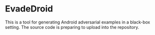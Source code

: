 # EvadeDroid
This is a tool for generating Android adversarial examples in a black-box setting. The source code is preparing to upload into the repository.
